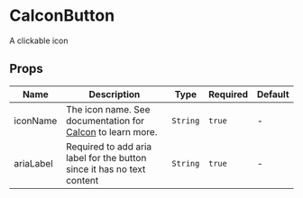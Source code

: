 # CaIconButton

A clickable icon

## Props

<!-- @vuese:CaIconButton:props:start -->
|Name|Description|Type|Required|Default|
|---|---|---|---|---|
|iconName|The icon name. See documentation for [CaIcon](/components/CaIcon) to learn more.|`String`|`true`|-|
|ariaLabel|Required to add aria label for the button since it has no text content|`String`|`true`|-|

<!-- @vuese:CaIconButton:props:end -->


